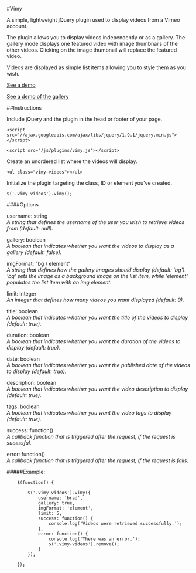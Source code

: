 #Vimy

A simple, lightweight jQuery plugin used to display videos from a Vimeo account.

The plugin allows you to display videos independently or as a gallery. The gallery mode displays one featured video with image thumbnails of the other videos. Clicking on the image thumbnail will replace the featured video.

Videos are displayed as simple list items allowing you to style them as you wish.

<a href="http://michael-lynch.github.io/vimy/" target="_blank">See a demo</a>

<a href="http://michael-lynch.github.io/vimy/gallery.html" target="_blank">See a demo of the gallery</a>

##Instructions

Include jQuery and the plugin in the head or footer of your page.

    <script src="//ajax.googleapis.com/ajax/libs/jquery/1.9.1/jquery.min.js"></script>
    
    <script src="/js/plugins/vimy.js"></script>
    
Create an unordered list where the videos will display.

	<ul class="vimy-videos"></ul>

    
Initialize the plugin targeting the class, ID or element you've created. 

	$('.vimy-videos').vimy();
	
####Options


username: string
<br /><em>A string that defines the username of the user you wish to retrieve videos from (default: null).</em>

gallery: boolean
<br /><em>A boolean that indicates whether you want the videos to display as a gallery (default: false).</em>

imgFormat: "bg / element"
<br /><em>A string that defines how the gallery images should display (default: 'bg'). 'bg' sets the image as a background image on the list item, while 'element' populates the list item with an img element.</em>

limit: integer
<br /><em>An integer that defines how many videos you want displayed (default: 9).</em>

title: boolean
<br /><em>A boolean that indicates whether you want the title of the videos to display (default: true).</em>

duration: boolean
<br /><em>A boolean that indicates whether you want the duration of the videos to display (default: true).</em>

date: boolean
<br /><em>A boolean that indicates whether you want the published date of the videos to display (default: true).</em>

description: boolean
<br /><em>A boolean that indicates whether you want the video description to display (default: true).</em>

tags: boolean
<br /><em>A boolean that indicates whether you want the video tags to display (default: true).</em>

success: function()
<br /><em>A callback function that is triggered after the request, if the request is sucessful.</em>

error: function()
<br /><em>A callback function that is triggered after the request, if the request is fails.</em>


#####Example:

		$(function() {
			
			$('.vimy-videos').vimy({
				username: 'brad',
				gallery: true,
				imgFormat: 'element',
				limit: 5,
				success: function() {
					console.log('Videos were retrieved successfully.');
				},
				error: function() {
					console.log('There was an error.');
					$('.vimy-videos').remove();
				}
			});
				
		});
			
		